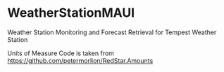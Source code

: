 # WeatherStationMAUI
Weather Station Monitoring and Forecast Retrieval for Tempest Weather Station

Units of Measure Code is taken from https://github.com/petermorlion/RedStar.Amounts
